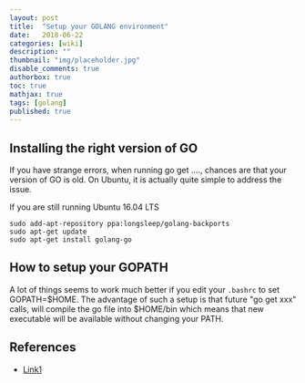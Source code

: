 ```yaml
---
layout: post
title:  "Setup your GOLANG environment" 
date:   2018-06-22
categories: [wiki]
description: ""
thumbnail: "img/placeholder.jpg"
disable_comments: true
authorbox: true
toc: true
mathjax: true
tags: [golang]
published: true
---
```

## Installing the right version of GO

If you have strange errors, when running go get ...., chances are that your version of GO is old.
On Ubuntu, it is actually quite simple to address the issue.

If you are still running Ubuntu 16.04 LTS
~~~
sudo add-apt-repository ppa:longsleep/golang-backports
sudo apt-get update
sudo apt-get install golang-go
~~~

## How to setup your GOPATH

A lot of things seems to work much better if you edit your `.bashrc` to set GOPATH=$HOME.
The advantage of such a setup is that future "go get xxx" calls, will compile the go file into $HOME/bin which means
that new executable will be available without changing your PATH.


## References

- [Link1](https://github.com/golang/go/wiki/Ubuntu)

